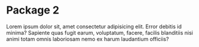 # Package 2

Lorem ipsum dolor sit, amet consectetur adipisicing elit. Error debitis id minima? Sapiente quas fugit earum, voluptatum, facere, facilis blanditiis nisi animi totam omnis laboriosam nemo ex harum laudantium officiis?
